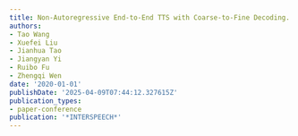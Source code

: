 ```yaml
---
title: Non-Autoregressive End-to-End TTS with Coarse-to-Fine Decoding.
authors:
- Tao Wang
- Xuefei Liu
- Jianhua Tao
- Jiangyan Yi
- Ruibo Fu
- Zhengqi Wen
date: '2020-01-01'
publishDate: '2025-04-09T07:44:12.327615Z'
publication_types:
- paper-conference
publication: '*INTERSPEECH*'
---
```

